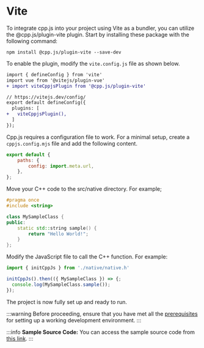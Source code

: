 # Vite

To integrate cpp.js into your project using Vite as a bundler, you can utilize the @cpp.js/plugin-vite plugin. Start by installing these package with the following command:

```shell npm2yarn
npm install @cpp.js/plugin-vite --save-dev
```

To enable the plugin, modify the `vite.config.js` file as shown below.

```diff title="vite.config.js"
import { defineConfig } from 'vite'
import vue from '@vitejs/plugin-vue'
+ import viteCppjsPlugin from '@cpp.js/plugin-vite'

// https://vitejs.dev/config/
export default defineConfig({
  plugins: [
+   viteCppjsPlugin(),
  ]
});
```

Cpp.js requires a configuration file to work. For a minimal setup, create a `cppjs.config.mjs` file and add the following content.

```js title="cppjs.config.mjs"
export default {
    paths: {
        config: import.meta.url,
    },
};
```

Move your C++ code to the src/native directory. For example;

```cpp title="src/native/MySampleClass.h"
#pragma once
#include <string>

class MySampleClass {
public:
    static std::string sample() {
        return "Hello World!";
    }
};
```

Modify the JavaScript file to call the C++ function. For example:
```js
import { initCppJs } from './native/native.h'

initCppJs().then(({ MySampleClass }) => {;
  console.log(MySampleClass.sample());
});
```

The project is now fully set up and ready to run.

:::warning
Before proceeding, ensure that you have met all the [prerequisites](/docs/guide/getting-started/prerequisites) for setting up a working development environment.
:::

:::info
**Sample Source Code:** You can access the sample source code from [this link](https://github.com/bugra9/cpp.js/tree/main/packages/cppjs-sample-web-vue-vite).
:::
